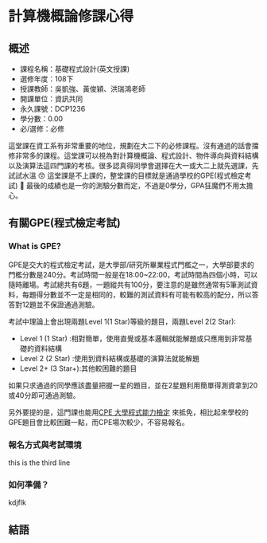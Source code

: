 # 計算機概論修課心得

## 概述
- 課程名稱：基礎程式設計(英文授課)
- 選修年度：108下
- 授課教師：吳凱強、黃俊穎、洪瑞鴻老師
- 開課單位：資訊共同  
- 永久課號：DCP1236
- 學分數：0.00
- 必/選修：必修

這堂課在資工系有非常重要的地位，規劃在大二下的必修課程。沒有通過的話會擋修非常多的課程。這堂課可以視為對計算機概論、程式設計、物件導向與資料結構以及演算法這四門課的考核。很多認真得同學會選擇在大一或大二上就先選課，先試試水溫 😙 這堂課是不上課的，整堂課的目標就是通過學校的GPE(程式檢定考試) 🏁 最後的成績也是一你的測驗分數而定，不過是0學分，GPA狂魔們不用太擔心。

## 有關GPE(程式檢定考試)

### What is GPE?
GPE是交大的程式檢定考試，是大學部/研究所畢業程式門檻之一，大學部要求的門檻分數是240分。考試時間一般是在18:00~22:00，考試時間為四個小時，可以隨時離場。考試總共有6題，一題縱共有100分，要注意的是雖然通常有5筆測試資料，每題得分數並不一定是相同的，較難的測試資料有可能有較高的配分，所以答答對12題並不保證通過測驗。

考試中理論上會出現兩題Level 1(1 Star)等級的題目，兩題Level 2(2 Star):
- Level 1  (1 Star) :相對簡單，使用直覺或基本邏輯就能解題或只應用到非常基礎的資料結構
- Level 2  (2 Star) :使用到資料結構或基礎的演算法就能解題
- Level 2+ (3 Star+):其他較困難的題目

如果只求通過的同學應該盡量把握一星的題目，並在2星題利用簡單得測資拿到20或40分即可通過測驗。

另外要提的是，這門課也能用[CPE 大學程式能力檢定]() 來抵免，相比起來學校的GPE題目會比較困難一點，而CPE場次較少，不容易報名。
### 報名方式與考試環境
this is the third line
### 如何準備？
kdjflk

## 結語


